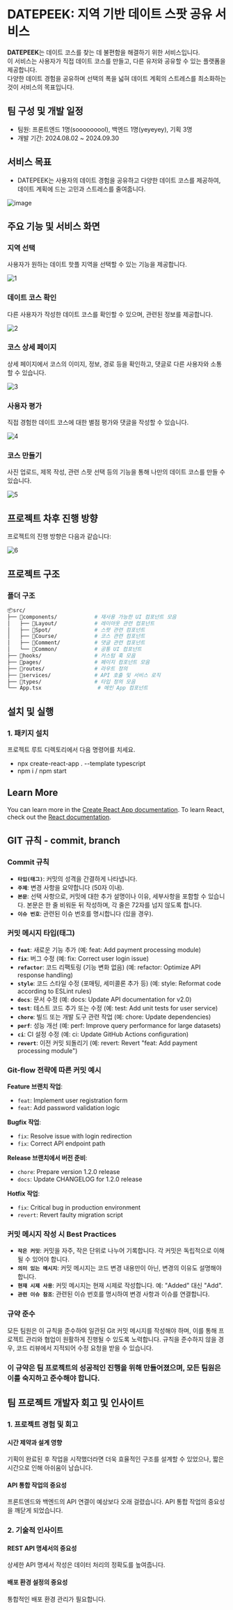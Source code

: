 # DATEPEEK: 지역 기반 데이트 스팟 공유 서비스

**DATEPEEK**는 데이트 코스를 찾는 데 불편함을 해결하기 위한 서비스입니다.  
이 서비스는 사용자가 직접 데이트 코스를 만들고, 다른 유저와 공유할 수 있는 플랫폼을 제공합니다.  
다양한 데이트 경험을 공유하며 선택의 폭을 넓혀 데이트 계획의 스트레스를 최소화하는 것이 서비스의 목표입니다.


## 팀 구성 및 개발 일정

- 팀원: 프론트엔드 1명(sooooooool), 백엔드 1명(yeyeyey), 기획 3명  
- 개발 기간: 2024.08.02 ~ 2024.09.30


## 서비스 목표

- DATEPEEK는 사용자의 데이트 경험을 공유하고 다양한 데이트 코스를 제공하여, 데이트 계획에 드는 고민과 스트레스를 줄여줍니다.

![image](https://github.com/user-attachments/assets/156bcd9b-d1f4-4540-80f9-ff52191abe37)


## 주요 기능 및 서비스 화면

### 지역 선택

사용자가 원하는 데이트 핫플 지역을 선택할 수 있는 기능을 제공합니다.

![1](https://github.com/user-attachments/assets/29320a1f-aeef-475c-b4d1-be87deecb199)

### 데이트 코스 확인

다른 사용자가 작성한 데이트 코스를 확인할 수 있으며, 관련된 정보를 제공합니다.

![2](https://github.com/user-attachments/assets/c9c6a4a2-9540-433a-90ea-75c67c08a844)

### 코스 상세 페이지

상세 페이지에서 코스의 이미지, 정보, 경로 등을 확인하고, 댓글로 다른 사용자와 소통할 수 있습니다.

![3](https://github.com/user-attachments/assets/15074051-69d2-4e03-b0a9-0e7459d70282)

### 사용자 평가

직접 경험한 데이트 코스에 대한 별점 평가와 댓글을 작성할 수 있습니다.

![4](https://github.com/user-attachments/assets/108480d5-e760-4d4d-baa9-0785f6098049)

### 코스 만들기

사진 업로드, 제목 작성, 관련 스팟 선택 등의 기능을 통해 나만의 데이트 코스를 만들 수 있습니다.

![5](https://github.com/user-attachments/assets/448b3c7c-ba9b-40c9-9bbe-4e5fef09cc69)

## 프로젝트 차후 진행 방향

프로젝트의 진행 방향은 다음과 같습니다:

![6](https://github.com/user-attachments/assets/ee53440b-4082-4f89-9584-8af10ea7d267)


## 프로젝트 구조

### 폴더 구조

```bash
📦src/
├── 📂components/            # 재사용 가능한 UI 컴포넌트 모음
│   ├── 📂Layout/            # 레이아웃 관련 컴포넌트
│   ├── 📂Spot/              # 스팟 관련 컴포넌트
│   ├── 📂Course/            # 코스 관련 컴포넌트
│   ├── 📂Comment/           # 댓글 관련 컴포넌트
│   └── 📂Common/            # 공통 UI 컴포넌트
├── 📂hooks/                 # 커스텀 훅 모음
├── 📂pages/                 # 페이지 컴포넌트 모음
├── 📂routes/                # 라우트 정의
├── 📂services/              # API 호출 및 서비스 로직
├── 📂types/                 # 타입 정의 모음
└── App.tsx                  # 메인 App 컴포넌트

```


## 설치 및 실행

### 1. 패키지 설치
프로젝트 루트 디렉토리에서 다음 명령어를 치세요.
- npx create-react-app . --template typescript
- npm i / npm start

## Learn More

You can learn more in the [Create React App documentation](https://facebook.github.io/create-react-app/docs/getting-started).
To learn React, check out the [React documentation](https://reactjs.org/).

##  GIT 규칙 - commit, branch

### Commit 규칙

- **`타입(태그)`**: 커밋의 성격을 간결하게 나타냅니다.
- **`주제`**: 변경 사항을 요약합니다 (50자 이내).
- **`본문`**: 선택 사항으로, 커밋에 대한 추가 설명이나 이유, 세부사항을 포함할 수 있습니다. 본문은 한 줄 비워둔 뒤 작성하며, 각 줄은 72자를 넘지 않도록 합니다.
- **`이슈 번호`**: 관련된 이슈 번호를 명시합니다 (있을 경우).



### 커밋 메시지 타입(태그)

- **`feat`**: 새로운 기능 추가 (예: feat: Add payment processing module)
- **`fix`**: 버그 수정 (예: fix: Correct user login issue)
- **`refactor`**: 코드 리팩토링 (기능 변화 없음) (예: refactor: Optimize API response handling)
- **`style`**: 코드 스타일 수정 (포매팅, 세미콜론 추가 등) (예: style: Reformat code according to ESLint rules)
- **`docs`**: 문서 수정 (예: docs: Update API documentation for v2.0)
- **`test`**: 테스트 코드 추가 또는 수정 (예: test: Add unit tests for user service)
- **`chore`**: 빌드 또는 개발 도구 관련 작업 (예: chore: Update dependencies)
- **`perf`**: 성능 개선 (예: perf: Improve query performance for large datasets)
- **`ci`**: CI 설정 수정 (예: ci: Update GitHub Actions configuration)
- **`revert`**: 이전 커밋 되돌리기 (예: revert: Revert "feat: Add payment processing module")

### Git-flow 전략에 따른 커밋 예시
  
 **Feature 브랜치 작업**:
 - `feat`: Implement user registration form
 - `feat`: Add password validation logic

 **Bugfix 작업**:
 - `fix`: Resolve issue with login redirection
 - `fix`: Correct API endpoint path

  **Release 브랜치에서 버전 준비**:
 - `chore`: Prepare version 1.2.0 release
 - `docs`: Update CHANGELOG for 1.2.0 release

  **Hotfix 작업**:
 - `fix`: Critical bug in production environment
 - `revert`: Revert faulty migration script

 
### 커밋 메시지 작성 시 Best Practices
- **`작은 커밋`**: 커밋을 자주, 작은 단위로 나누어 기록합니다. 각 커밋은 독립적으로 이해될 수 있어야 합니다.
- **`의미 있는 메시지`**: 커밋 메시지는 코드 변경 내용만이 아닌, 변경의 이유도 설명해야 합니다.
- **`현재 시제 사용`**: 커밋 메시지는 현재 시제로 작성합니다. 예: "Added" 대신 "Add".
- **`관련 이슈 참조`**: 관련된 이슈 번호를 명시하여 변경 사항과 이슈를 연결합니다.

### 규약 준수
모든 팀원은 이 규칙을 준수하여 일관된 Git 커밋 메시지를 작성해야 하며, 이를 통해 프로젝트 관리와 협업이 원활하게 진행될 수 있도록 노력합니다. 규칙을 준수하지 않을 경우, 코드 리뷰에서 지적되어 수정 요청을 받을 수 있습니다.

### 이 규약은 팀 프로젝트의 성공적인 진행을 위해 만들어졌으며, 모든 팀원은 이를 숙지하고 준수해야 합니다.



## 팀 프로젝트 개발자 회고 및 인사이트

### 1. 프로젝트 경험 및 회고

#### 시간 제약과 설계 영향

기획이 완료된 후 작업을 시작했더라면 더욱 효율적인 구조를 설계할 수 있었으나, 짧은 시간으로 인해 아쉬움이 남습니다.

#### API 통합 작업의 중요성

프론트엔드와 백엔드의 API 연결이 예상보다 오래 걸렸습니다. API 통합 작업의 중요성을 깨닫게 되었습니다.

### 2. 기술적 인사이트

#### REST API 명세서의 중요성

상세한 API 명세서 작성은 데이터 처리의 정확도를 높여줍니다.

#### 배포 환경 설정의 중요성

통합적인 배포 환경 관리가 필요합니다.

